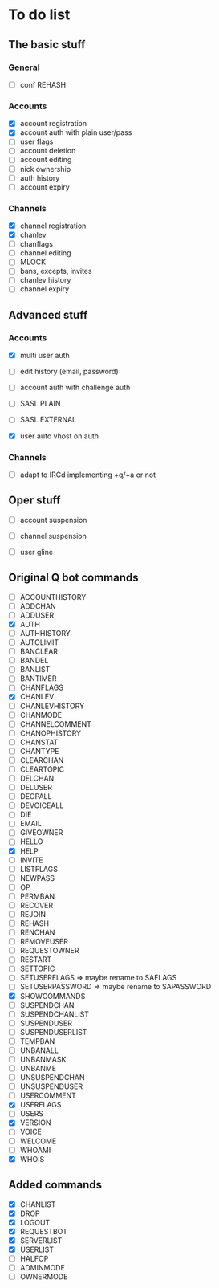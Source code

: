 # To do list

## The basic stuff

### General
- [ ] conf REHASH

### Accounts
- [X] account registration
- [X] account auth with plain user/pass
- [ ] user flags
- [ ] account deletion
- [ ] account editing
- [ ] nick ownership
- [ ] auth history
- [ ] account expiry

### Channels
- [X] channel registration
- [X] chanlev
- [ ] chanflags
- [ ] channel editing
- [ ] MLOCK
- [ ] bans, excepts, invites
- [ ] chanlev history
- [ ] channel expiry

## Advanced stuff

### Accounts
- [X] multi user auth
- [ ] edit history (email, password)
- [ ] account auth with challenge auth
- [ ] SASL PLAIN
- [ ] SASL EXTERNAL
- [X] user auto vhost on auth


### Channels
- [ ] adapt to IRCd implementing +q/+a or not

## Oper stuff
- [ ] account suspension
- [ ] channel suspension
- [ ] user gline


## Original Q bot commands
- [ ] ACCOUNTHISTORY
- [ ] ADDCHAN
- [ ] ADDUSER
- [X] AUTH
- [ ] AUTHHISTORY
- [ ] AUTOLIMIT
- [ ] BANCLEAR
- [ ] BANDEL
- [ ] BANLIST
- [ ] BANTIMER
- [ ] CHANFLAGS
- [X] CHANLEV
- [ ] CHANLEVHISTORY
- [ ] CHANMODE
- [ ] CHANNELCOMMENT
- [ ] CHANOPHISTORY
- [ ] CHANSTAT
- [ ] CHANTYPE
- [ ] CLEARCHAN
- [ ] CLEARTOPIC
- [ ] DELCHAN
- [ ] DELUSER
- [ ] DEOPALL
- [ ] DEVOICEALL
- [ ] DIE
- [ ] EMAIL
- [ ] GIVEOWNER
- [ ] HELLO
- [X] HELP
- [ ] INVITE
- [ ] LISTFLAGS
- [ ] NEWPASS
- [ ] OP
- [ ] PERMBAN
- [ ] RECOVER
- [ ] REJOIN
- [ ] REHASH
- [ ] RENCHAN
- [ ] REMOVEUSER
- [ ] REQUESTOWNER
- [ ] RESTART
- [ ] SETTOPIC
- [ ] SETUSERFLAGS => maybe rename to SAFLAGS
- [ ] SETUSERPASSWORD => maybe rename to SAPASSWORD
- [X] SHOWCOMMANDS
- [ ] SUSPENDCHAN
- [ ] SUSPENDCHANLIST
- [ ] SUSPENDUSER
- [ ] SUSPENDUSERLIST
- [ ] TEMPBAN
- [ ] UNBANALL
- [ ] UNBANMASK
- [ ] UNBANME
- [ ] UNSUSPENDCHAN
- [ ] UNSUSPENDUSER
- [ ] USERCOMMENT
- [X] USERFLAGS
- [ ] USERS
- [X] VERSION
- [ ] VOICE
- [ ] WELCOME
- [ ] WHOAMI
- [X] WHOIS

## Added commands
- [X] CHANLIST
- [X] DROP
- [X] LOGOUT
- [X] REQUESTBOT
- [X] SERVERLIST
- [X] USERLIST
- [ ] HALFOP
- [ ] ADMINMODE
- [ ] OWNERMODE
